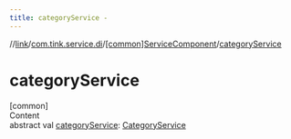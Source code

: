 ```yaml
---
title: categoryService -
---
```

//[link](../../index.md)/[com.tink.service.di](../index.md)/[[common]ServiceComponent](index.md)/[categoryService](category-service.md)



# categoryService  
[common]  
Content  
abstract val [categoryService](category-service.md): [CategoryService](../../com.tink.service.category/[common]-category-service/index.md)  



